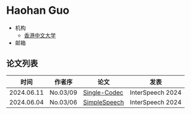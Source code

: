 # Haohan Guo

- 机构
  - [香港中文大学](../Institutions/CHN-CUHK_香港中文大学.md)
- 邮箱

## 论文列表

| 时间 | 作者序 | 论文 | 发表 |
|:-:|:-:|---|---|
| 2024.06.11 | No.03/09 | [Single-Codec](../Models/Speech_Neural_Codec/2024.06.11_Single-Codec.md) |  InterSpeech 2024
| 2024.06.04 | No.03/06 | [SimpleSpeech](../Models/Diffusion/2024.06.04_SimpleSpeech.md) | InterSpeech 2024